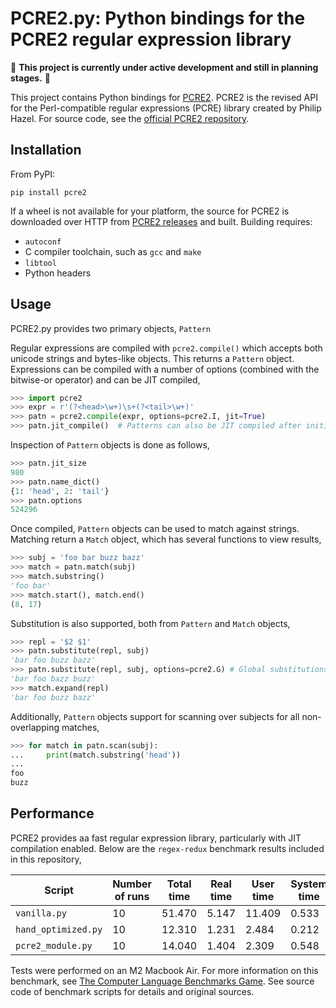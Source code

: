 # PCRE2.py: Python bindings for the PCRE2 regular expression library

:construction: **This project is currently under active development and still in planning stages.**  :construction:

This project contains Python bindings for [PCRE2](https://github.com/PCRE2Project/pcre2).
PCRE2 is the revised API for the Perl-compatible regular expressions (PCRE) library created by Philip Hazel.
For source code, see the [official PCRE2 repository](https://github.com/PCRE2Project/pcre2).

## Installation

From PyPI:
```
pip install pcre2
```

If a wheel is not available for your platform, the source for PCRE2 is downloaded over HTTP from [PCRE2 releases](https://github.com/PCRE2Project/pcre2/releases/) and built. Building requires:

* `autoconf`
* C compiler toolchain, such as `gcc` and `make`
* `libtool`
* Python headers

## Usage

PCRE2.py provides two primary objects, `Pattern` 

Regular expressions are compiled with `pcre2.compile()` which accepts both unicode strings and bytes-like objects.
This returns a `Pattern` object.
Expressions can be compiled with a number of options (combined with the bitwise-or operator) and can be JIT compiled,

```python
>>> import pcre2
>>> expr = r'(?<head>\w+)\s+(?<tail>\w+)'
>>> patn = pcre2.compile(expr, options=pcre2.I, jit=True)
>>> patn.jit_compile()  # Patterns can also be JIT compiled after initialization.
```

Inspection of `Pattern` objects is done as follows,

```python
>>> patn.jit_size
980
>>> patn.name_dict()
{1: 'head', 2: 'tail'}
>>> patn.options
524296
```

Once compiled, `Pattern` objects can be used to match against strings.
Matching return a `Match` object, which has several functions to view results,

```python
>>> subj = 'foo bar buzz bazz'
>>> match = patn.match(subj)
>>> match.substring()
'foo bar'
>>> match.start(), match.end()
(8, 17)
```

Substitution is also supported, both from `Pattern` and `Match` objects,

```python
>>> repl = '$2 $1'
>>> patn.substitute(repl, subj)
'bar foo buzz bazz'
>>> patn.substitute(repl, subj, options=pcre2.G) # Global substitutions are also supported.
'bar foo bazz buzz'
>>> match.expand(repl)
'bar foo buzz bazz'
```

Additionally, `Pattern` objects support for scanning over subjects for all non-overlapping matches,

```python
>>> for match in patn.scan(subj):
...     print(match.substring('head'))
...
foo
buzz
```

## Performance

PCRE2 provides aa fast regular expression library, particularly with JIT compilation enabled.
Below are the `regex-redux` benchmark results included in this repository,

| Script              | Number of runs | Total time | Real time  | User time   | System time   |
| ------------------- | -------------- | ---------- | ---------- | ----------- | ------------- |
| `vanilla.py `       |             10 |     51.470 |      5.147 |      11.409 |         0.533 |
| `hand_optimized.py` |             10 |     12.310 |      1.231 |       2.484 |         0.212 |
| `pcre2_module.py`   |             10 |     14.040 |      1.404 |       2.309 |         0.548 |
 
Tests were performed on an M2 Macbook Air.
For more information on this benchmark, see [The Computer Language Benchmarks Game](https://benchmarksgame-team.pages.debian.net/benchmarksgame/performance/regexredux.html).
See source code of benchmark scripts for details and original sources.
